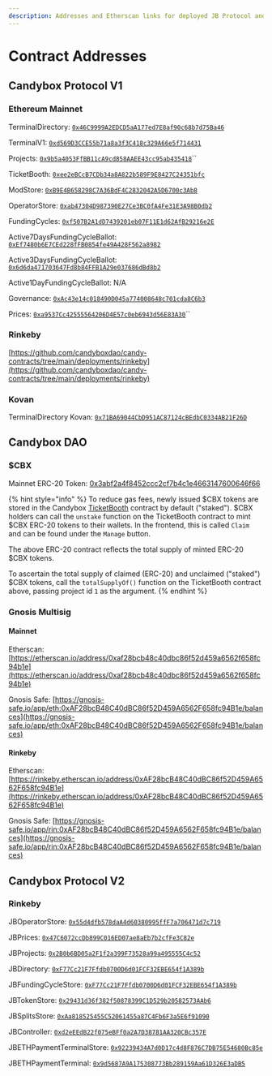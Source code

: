 ```yaml
---
description: Addresses and Etherscan links for deployed JB Protocol and CBX DAO contracts.
---
```


# Contract Addresses

## Candybox Protocol V1

### Ethereum Mainnet

TerminalDirectory: [`0x46C9999A2EDCD5aA177ed7E8af90c68b7d75Ba46`](https://etherscan.io/address/0x46c9999a2edcd5aa177ed7e8af90c68b7d75ba46)

TerminalV1: [`0xd569D3CCE55b71a8a3f3C418c329A66e5f714431`](https://etherscan.io/address/0xd569D3CCE55b71a8a3f3C418c329A66e5f714431)

Projects: [`0x9b5a4053FfBB11cA9cd858AAEE43cc95ab435418`](https://etherscan.io/address/0x9b5a4053FfBB11cA9cd858AAEE43cc95ab435418)\`\`

TicketBooth: [`0xee2eBCcB7CDb34a8A822b589F9E8427C24351bfc`](https://etherscan.io/address/0xee2eBCcB7CDb34a8A822b589F9E8427C24351bfc)

ModStore: [`0xB9E4B658298C7A36BdF4C2832042A5D6700c3Ab8`](https://etherscan.io/address/0xB9E4B658298C7A36BdF4C2832042A5D6700c3Ab8)

OperatorStore: [`0xab47304D987390E27Ce3BC0fA4Fe31E3A98B0db2`](https://etherscan.io/address/0xab47304D987390E27Ce3BC0fA4Fe31E3A98B0db2)

FundingCycles: [`0xf507B2A1dD7439201eb07F11E1d62AfB29216e2E`](https://etherscan.io/address/0xf507B2A1dD7439201eb07F11E1d62AfB29216e2E)

Active7DaysFundingCycleBallot: [`0xEf7480b6E7CEd228fFB0854fe49A428F562a8982`](https://etherscan.io/address/0xEf7480b6E7CEd228fFB0854fe49A428F562a8982)

Active3DaysFundingCycleBallot: [`0x6d6da471703647Fd8b84FFB1A29e037686dBd8b2`](https://etherscan.io/address/0x6d6da471703647Fd8b84FFB1A29e037686dBd8b2)

Active1DayFundingCycleBallot: N/A

Governance: [`0xAc43e14c018490D045a774008648c701cda8C6b3`](https://etherscan.io/address/0xAc43e14c018490D045a774008648c701cda8C6b3)

Prices: [`0xa9537Cc42555564206D4E57c0eb6943d56E83A30`](https://etherscan.io/address/0xa9537Cc42555564206D4E57c0eb6943d56E83A30)\`\`

### Rinkeby

[https://github.com/candyboxdao/candy-contracts/tree/main/deployments/rinkeby](https://github.com/candyboxdao/candy-contracts/tree/main/deployments/rinkeby)

### Kovan

TerminalDirectory Kovan: [`0x71BA69044CbD951AC87124cBEdbC0334AB21F26D`](https://kovan.etherscan.io/address/0x71BA69044CbD951AC87124cBEdbC0334AB21F26D)

## Candybox DAO

### $CBX

Mainnet ERC-20 Token: [0x3abf2a4f8452ccc2cf7b4c1e4663147600646f66](https://etherscan.io/token/0x3abf2a4f8452ccc2cf7b4c1e4663147600646f66)

{% hint style="info" %}
To reduce gas fees, newly issued $CBX tokens are stored in the Candybox [TicketBooth](../protocol-v1/ticketbooth/) contract by default ("staked"). $CBX holders can call the `unstake` function on the TicketBooth contract to mint $CBX ERC-20 tokens to their wallets. In the frontend, this is called `Claim` and can be found under the `Manage` button.

The above ERC-20 contract reflects the total supply of minted ERC-20 $CBX tokens.

To ascertain the total supply of claimed (ERC-20) and unclaimed ("staked") $CBX tokens, call the `totalSupplyOf()` function on the TicketBooth contract above, passing project id `1` as the argument.
{% endhint %}

### Gnosis Multisig

#### Mainnet

Etherscan: [https://etherscan.io/address/0xaf28bcb48c40dbc86f52d459a6562f658fc94b1e](https://etherscan.io/address/0xaf28bcb48c40dbc86f52d459a6562f658fc94b1e)

Gnosis Safe: [https://gnosis-safe.io/app/eth:0xAF28bcB48C40dBC86f52D459A6562F658fc94B1e/balances](https://gnosis-safe.io/app/eth:0xAF28bcB48C40dBC86f52D459A6562F658fc94B1e/balances)

#### **Rinkeby**

Etherscan: [https://rinkeby.etherscan.io/address/0xAF28bcB48C40dBC86f52D459A6562F658fc94B1e](https://rinkeby.etherscan.io/address/0xAF28bcB48C40dBC86f52D459A6562F658fc94B1e)

Gnosis Safe: [https://gnosis-safe.io/app/rin:0xAF28bcB48C40dBC86f52D459A6562F658fc94B1e/balances](https://gnosis-safe.io/app/rin:0xAF28bcB48C40dBC86f52D459A6562F658fc94B1e/balances)

## Candybox Protocol V2

### Rinkeby

JBOperatorStore: [`0x55d4dfb578daA4d60380995ffF7a706471d7c719`](https://rinkeby.etherscan.io/address/0x55d4dfb578daA4d60380995ffF7a706471d7c719)

JBPrices: [`0x47C6072ccDb899C016ED07ae8aEb7b2cfFe3C82e`](https://rinkeby.etherscan.io/address/0x47C6072ccDb899C016ED07ae8aEb7b2cfFe3C82e)

JBProjects: [`0x2B0b6BD05a2F1f2a399F73528a99a495555C4c52`](https://rinkeby.etherscan.io/address/0x2B0b6BD05a2F1f2a399F73528a99a495555C4c52)

JBDirectory: [`0xF77Cc21F7Ffdb0700D6d01FCF32EBE654f1A389b`](https://rinkeby.etherscan.io/address/0xF77Cc21F7Ffdb0700D6d01FCF32EBE654f1A389b)

JBFundingCycleStore: [`0xF77Cc21F7Ffdb0700D6d01FCF32EBE654f1A389b`](https://rinkeby.etherscan.io/address/0xfd6Bc33C9e25c6d9Bbd00b04992E3639E786DCEd)

JBTokenStore: [`0x29431d36f382f50878399C1D529b20582573AAb6`](https://rinkeby.etherscan.io/address/0x29431d36f382f50878399C1D529b20582573AAb6)

JBSplitsStore: [`0xAa818525455C52061455a87C4Fb6F3a5E6f91090`](https://rinkeby.etherscan.io/address/0xAa818525455C52061455a87C4Fb6F3a5E6f91090)

JBController: [`0xd2eEEdB22f075eBFf0a2A7D38781AA320CBc357E`](https://rinkeby.etherscan.io/address/0xd2eEEdB22f075eBFf0a2A7D38781AA320CBc357E)

JBETHPaymentTerminalStore: [`0x92239434A7d0D17c4d8F876C7DB75E54680Bc85e`](https://rinkeby.etherscan.io/address/0x92239434A7d0D17c4d8F876C7DB75E54680Bc85e)

JBETHPaymentTerminal: [`0x9d5687A9A175308773Bb289159Aa61D326E3aDB5`](https://rinkeby.etherscan.io/address/0x9d5687A9A175308773Bb289159Aa61D326E3aDB5)
